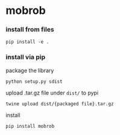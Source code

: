 # mobrob

### install from files

```console
pip install -e .
```

### install via pip
package the library
```console
python setup.py sdist
```

upload .tar.gz file under `dist/` to pypi
```console
twine upload dist/{packaged file}.tar.gz
```

install
```console
pip install mobrob
```
